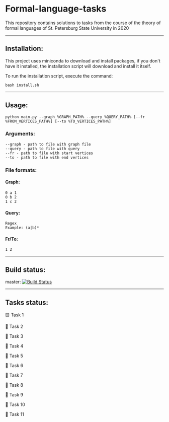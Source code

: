 # Formal-language-tasks
This repository contains solutions to tasks from the course of the theory of formal languages of St. Petersburg State University in 2020
____
## Installation:
This project uses miniconda to download and install packages, if you don't have it installed, the installation script will download and install it itself.

To run the installation script, execute the command:
```
bash install.sh
```
____
## Usage:
```
python main.py --graph %GRAPH_PATH% --query %QUERY_PATH% [--fr %FROM_VERTICES_PATH%] [--to %TO_VERTICES_PATH%]
```
### Arguments:
```
--graph - path to file with graph file
--query - path to file with query
--fr - path to file with start vertices
--to - path to file with end vertices
```
### File formats:
#### Graph:
```
0 a 1
0 b 2
1 c 2
```
#### Query:
```
Regex
Example: (a|b)* 
```
#### Fr/To:
```
1 2
```
____
## Build status: 
master: [![Build Status](https://travis-ci.com/Rimalon/formal-language-tasks.svg?branch=master)](https://travis-ci.com/Rimalon/formal-language-tasks)
____
## Tasks status:
:yellow_square: Task 1

:black_square_button: Task 2

:black_square_button: Task 3

:black_square_button: Task 4

:black_square_button: Task 5

:black_square_button: Task 6

:black_square_button: Task 7

:black_square_button: Task 8

:black_square_button: Task 9

:black_square_button: Task 10

:black_square_button: Task 11